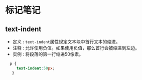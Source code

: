 # 标记笔记

## text-indent

- 定义 : `text-indent`属性规定文本块中首行文本的缩进。
- 注释 : 允许使用负值。如果使用负值，那么首行会被缩进到左边。
- 实例 : 将段落的第一行缩进50像素。

```css
  p {
     text-indent:50px;
   }
```

## 
